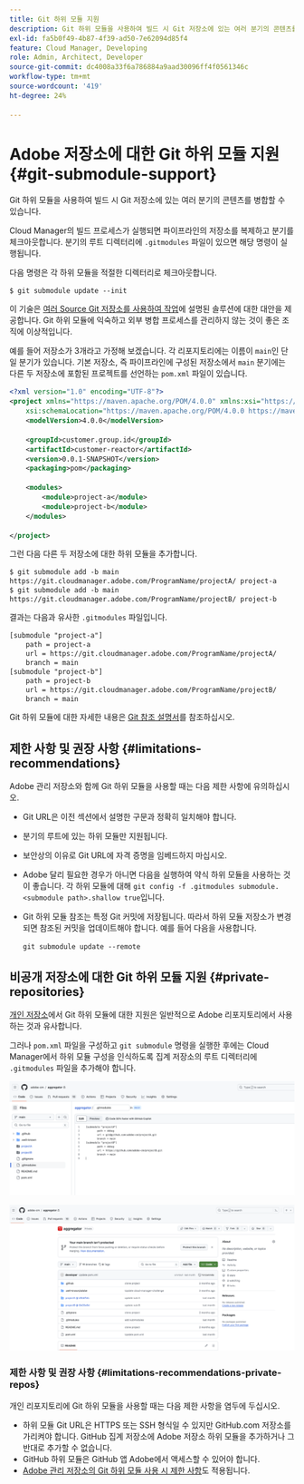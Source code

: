 ```yaml
---
title: Git 하위 모듈 지원
description: Git 하위 모듈을 사용하여 빌드 시 Git 저장소에 있는 여러 분기의 콘텐츠를 병합할 수 있는 방법을 알아봅니다.
exl-id: fa5b0f49-4b87-4f39-ad50-7e62094d85f4
feature: Cloud Manager, Developing
role: Admin, Architect, Developer
source-git-commit: dc4008a33f6a786884a9aad30096ff4f0561346c
workflow-type: tm+mt
source-wordcount: '419'
ht-degree: 24%

---
```


# Adobe 저장소에 대한 Git 하위 모듈 지원 {#git-submodule-support}

Git 하위 모듈을 사용하여 빌드 시 Git 저장소에 있는 여러 분기의 콘텐츠를 병합할 수 있습니다.

Cloud Manager의 빌드 프로세스가 실행되면 파이프라인의 저장소를 복제하고 분기를 체크아웃합니다. 분기의 루트 디렉터리에 `.gitmodules` 파일이 있으면 해당 명령이 실행됩니다.

다음 명령은 각 하위 모듈을 적절한 디렉터리로 체크아웃합니다.

```
$ git submodule update --init
```

이 기술은 [여러 Source Git 저장소를 사용하여 작업](/help/implementing/cloud-manager/managing-code/working-with-multiple-source-git-repositories.md)에 설명된 솔루션에 대한 대안을 제공합니다. Git 하위 모듈에 익숙하고 외부 병합 프로세스를 관리하지 않는 것이 좋은 조직에 이상적입니다.

예를 들어 저장소가 3개라고 가정해 보겠습니다. 각 리포지토리에는 이름이 `main`인 단일 분기가 있습니다. 기본 저장소, 즉 파이프라인에 구성된 저장소에서 `main` 분기에는 다른 두 저장소에 포함된 프로젝트를 선언하는 `pom.xml` 파일이 있습니다.

```xml
<?xml version="1.0" encoding="UTF-8"?>
<project xmlns="https://maven.apache.org/POM/4.0.0" xmlns:xsi="https://www.w3.org/2001/XMLSchema-instance"
    xsi:schemaLocation="https://maven.apache.org/POM/4.0.0 https://maven.apache.org/maven-v4_0_0.xsd">
    <modelVersion>4.0.0</modelVersion>
   
    <groupId>customer.group.id</groupId>
    <artifactId>customer-reactor</artifactId>
    <version>0.0.1-SNAPSHOT</version>
    <packaging>pom</packaging>
   
    <modules>
        <module>project-a</module>
        <module>project-b</module>
    </modules>
   
</project>
```

그런 다음 다른 두 저장소에 대한 하위 모듈을 추가합니다.

```shell
$ git submodule add -b main https://git.cloudmanager.adobe.com/ProgramName/projectA/ project-a
$ git submodule add -b main https://git.cloudmanager.adobe.com/ProgramName/projectB/ project-b
```

결과는 다음과 유사한 `.gitmodules` 파일입니다.

```text
[submodule "project-a"]
    path = project-a
    url = https://git.cloudmanager.adobe.com/ProgramName/projectA/
    branch = main
[submodule "project-b"]
    path = project-b
    url = https://git.cloudmanager.adobe.com/ProgramName/projectB/
    branch = main
```

Git 하위 모듈에 대한 자세한 내용은 [Git 참조 설명서](https://git-scm.com/book/en/v2/Git-Tools-Submodules)를 참조하십시오.

## 제한 사항 및 권장 사항 {#limitations-recommendations}

Adobe 관리 저장소와 함께 Git 하위 모듈을 사용할 때는 다음 제한 사항에 유의하십시오.

* Git URL은 이전 섹션에서 설명한 구문과 정확히 일치해야 합니다.
* 분기의 루트에 있는 하위 모듈만 지원됩니다.
* 보안상의 이유로 Git URL에 자격 증명을 임베드하지 마십시오.
* Adobe 달리 필요한 경우가 아니면 다음을 실행하여 약식 하위 모듈을 사용하는 것이 좋습니다.
  각 하위 모듈에 대해 `git config -f .gitmodules submodule.<submodule path>.shallow true`입니다.
* Git 하위 모듈 참조는 특정 Git 커밋에 저장됩니다. 따라서 하위 모듈 저장소가 변경되면 참조된 커밋을 업데이트해야 합니다.
예를 들어 다음을 사용합니다.

  `git submodule update --remote`

## 비공개 저장소에 대한 Git 하위 모듈 지원 {#private-repositories}

[개인 저장소](private-repositories.md)에서 Git 하위 모듈에 대한 지원은 일반적으로 Adobe 리포지토리에서 사용하는 것과 유사합니다.

그러나 `pom.xml` 파일을 구성하고 `git submodule` 명령을 실행한 후에는 Cloud Manager에서 하위 모듈 구성을 인식하도록 집계 저장소의 루트 디렉터리에 `.gitmodules` 파일을 추가해야 합니다.

![.gitmodules 파일](assets/gitmodules.png)

![집계기](assets/aggregator.png)

### 제한 사항 및 권장 사항 {#limitations-recommendations-private-repos}

개인 리포지토리에 Git 하위 모듈을 사용할 때는 다음 제한 사항을 염두에 두십시오.

* 하위 모듈 Git URL은 HTTPS 또는 SSH 형식일 수 있지만 GitHub.com 저장소를 가리켜야 합니다. GitHub 집계 저장소에 Adobe 저장소 하위 모듈을 추가하거나 그 반대로 추가할 수 없습니다.
* GitHub 하위 모듈은 GitHub 앱 Adobe에서 액세스할 수 있어야 합니다.
* [Adobe 관리 저장소의 Git 하위 모듈 사용 시 제한 사항](#limitations-recommendations)도 적용됩니다.
